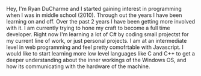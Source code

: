 Hey, I'm Ryan DuCharme and I started gaining interest in programming when I was in middle school (2010). Through out the years I have been learning on and off.
Over the past 2 years I have been getting more involved with it. I am currently trying to hone my craft to become a full time developer. 
Right now I'm learning a lot of C# by coding small projectst for my current line of work, or just personal projects. I am at an intermediate level in web programming
and feel pretty comofrtable with Javascript. 
I would like to start learning more low level languages like C and C++ to get a deeper understanding about the inner workings of the Windows OS, and how its communicating
with the hardware of the machine.

